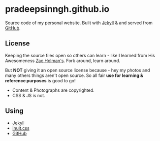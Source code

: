 # pradeepsinngh.github.io

Source code of my personal website. Built with [Jekyll](http://jekyllrb.com) &  and served from [GitHub](http://github.com).

## License

Keeping the source files open so others can learn - like I learned from His Awesomeness [Zac Holman's](https://github.com/holman/holman.github.com). Fork around, learn around.

But **NOT** giving it an open source license because - hey my photos and many others things aren't open source. So all fair **use for learning & reference purposes** is good to go!

* Content & Photographs are copyrighted.
* CSS & JS is not.

## Using

* [Jekyll](http://jekyllrb.com)
* [inuit.css](http://inuitcss.com)
* [GitHub](http://github.com)
